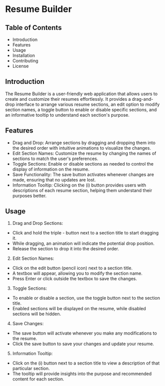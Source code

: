 # Resume Builder
## Table of Contents
* Introduction
* Features
* Usage
* Installation
* Contributing
* License
  
## Introduction
The Resume Builder is a user-friendly web application that allows users to create and customize their resumes effortlessly. It provides a drag-and-drop interface to arrange various resume sections, an edit option to modify section names, a toggle button to enable or disable specific sections, and an informative tooltip to understand each section's purpose.

## Features
* Drag and Drop: Arrange sections by dragging and dropping them into the desired order with intuitive animations to visualize the changes.
* Edit Section Names: Customize the resume by changing the names of sections to match the user's preferences.
* Toggle Sections: Enable or disable sections as needed to control the display of information on the resume.
* Save Functionality: The save button activates whenever changes are made, ensuring that no updates are lost.
* Information Tooltip: Clicking on the (i) button provides users with descriptions of each resume section, helping them understand their purposes better.

## Usage
1. Drag and Drop Sections:

* Click and hold the triple - button next to a section title to start dragging it.
* While dragging, an animation will indicate the potential drop position.
* Release the section to drop it into the desired order.
  
2. Edit Section Names:

* Click on the edit button (pencil icon) next to a section title.
* A textbox will appear, allowing you to modify the section name.
* Press Enter or click outside the textbox to save the changes.

3. Toggle Sections:

* To enable or disable a section, use the toggle button next to the section title.
* Enabled sections will be displayed on the resume, while disabled sections will be hidden.

4. Save Changes:

* The save button will activate whenever you make any modifications to the resume.
* Click the save button to save your changes and update your resume.

5. Information Tooltip:

* Click on the (i) button next to a section title to view a description of that particular section.
* The tooltip will provide insights into the purpose and recommended content for each section.
